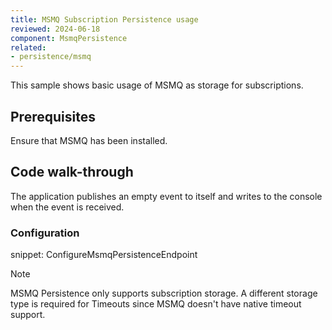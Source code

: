 ```yaml
---
title: MSMQ Subscription Persistence usage
reviewed: 2024-06-18
component: MsmqPersistence
related:
- persistence/msmq
---
```


This sample shows basic usage of MSMQ as storage for subscriptions.


## Prerequisites

Ensure that MSMQ has been installed.


## Code walk-through

The application publishes an empty event to itself and writes to the console when the event is received.


### Configuration

snippet: ConfigureMsmqPersistenceEndpoint


> [!NOTE]
> MSMQ Persistence only supports subscription storage. A different storage type is required for Timeouts since MSMQ doesn't have native timeout support.
